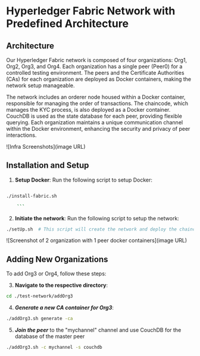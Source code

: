 # Hyperledger Fabric Network with Predefined Architecture

## Architecture

Our Hyperledger Fabric network is composed of four organizations: Org1, Org2, Org3, and Org4. Each organization has a single peer (Peer0) for a controlled testing environment. The peers and the Certificate Authorities (CAs) for each organization are deployed as Docker containers, making the network setup manageable.

The network includes an orderer node housed within a Docker container, responsible for managing the order of transactions. The chaincode, which manages the KYC process, is also deployed as a Docker container. CouchDB is used as the state database for each peer, providing flexible querying. Each organization maintains a unique communication channel within the Docker environment, enhancing the security and privacy of peer interactions.

![Infra Screenshots](image URL)

## Installation and Setup

1. **Setup Docker**: Run the following script to setup Docker:

````bash

./install-fabric.sh

    ```
````

2. **Initiate the network**: Run the following script to setup the network:

```bash
./setUp.sh  # This script will create the network and deploy the chaincode
```

![Screenshot of 2 organization with 1 peer docker containers](image URL)

## Adding New Organizations

To add Org3 or Org4, follow these steps:

3. **Navigate to the respective directory**:

```bash
cd ./test-network/addOrg3
```

4. **_Generate a new CA container for Org3_**:

```bash
./addOrg3.sh generate -ca
```

5. **_Join the peer_** to the "mychannel" channel and use CouchDB for the database of the master peer

```bash
./addOrg3.sh -c mychannel -s couchdb
```
